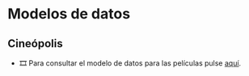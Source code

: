 # Modelos de datos

## Cineópolis

- 🎞️ Para consultar el modelo de datos para las películas pulse [aquí](/doc/1_justif_modelo_pelicula.md).
